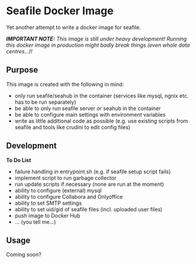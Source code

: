 # Seafile Docker Image 

Yet another attempt to write a docker image for seafile.

_**IMPORTANT NOTE:** This image is still under heavy development! Running this docker image in production might badly break things (even whole data centres...)!_


## Purpose

This image is created with the following in mind:
- only run seafile/seahub in the container (services like mysql, ngnix etc. has to be run separately)
- be able to only run seafile server or seahub in the container
- be able to configure main settings with environment variables 
- write as little additional code as possible (e.g. use existing scripts from seafile and tools like crudini to edit config files)


## Development

**To Do List**
- failure handling in entrypoint.sh (e.g. if seafile setup script fails)
- implement script to run garbage collector
- run update scripts if necessary (none are run at the moment)
- ability to configure (external) mysql
- ability to configure Collabora and Onlyoffice
- ability to set SMTP settings
- ability to set uid/gid of seafile files (incl. uploaded user files)
- push image to Docker Hub
- ... (you tell me...)


## Usage

Coming soon?
